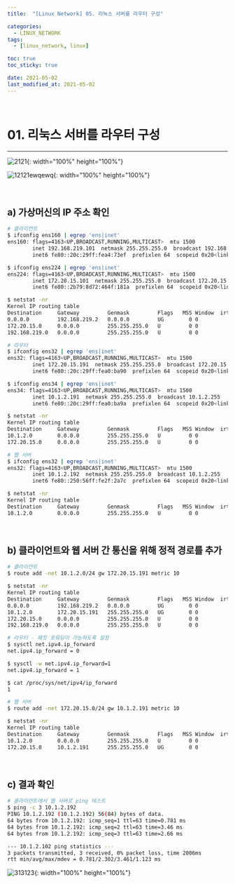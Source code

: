 ```yaml
---
title:  "[Linux Network] 05. 리눅스 서버를 라우터 구성" 

categories:
  - LINUX_NETWORK
tags:
  - [linux_network, linux]

toc: true
toc_sticky: true

date: 2021-05-02
last_modified_at: 2021-05-02
---
```

<br>

# 01. 리눅스 서버를 라우터 구성
---

<style>
table {
    font-size: 12pt;
}
table th:first-of-type {
    width: 5%;
}
table th:nth-of-type(2) {
    width: 15%;
}
table th:nth-of-type(3) {
    width: 50%;
}
table th:nth-of-type(4) {
    width: 30%;
}
big {
    font-size: 15pt;
}
</style>

![2121](https://github.com/revenge1005/WEB-Server-3-Tier-Architecture/assets/42735894/64f7558b-efb7-4004-816d-28af279a4eec){: width="100%" height="100%"}

![12121ewqewq](https://github.com/revenge1005/WEB-Server-3-Tier-Architecture/assets/42735894/a60d6269-5262-429c-98a6-2acc7fb6f949){: width="100%" height="100%"}

<br>

## a) 가상머신의 IP 주소 확인

```bash
# 클라이언트
$ ifconfig ens160 | egrep 'ens|inet'
ens160: flags=4163<UP,BROADCAST,RUNNING,MULTICAST>  mtu 1500
        inet 192.168.219.101  netmask 255.255.255.0  broadcast 192.168.219.255
        inet6 fe80::20c:29ff:fea4:73ef  prefixlen 64  scopeid 0x20<link>

$ ifconfig ens224 | egrep 'ens|inet'
ens224: flags=4163<UP,BROADCAST,RUNNING,MULTICAST>  mtu 1500
        inet 172.20.15.101  netmask 255.255.255.0  broadcast 172.20.15.255
        inet6 fe80::2b79:8d72:464f:181a  prefixlen 64  scopeid 0x20<link>

$ netstat -nr
Kernel IP routing table
Destination     Gateway         Genmask         Flags   MSS Window  irtt Iface
0.0.0.0         192.168.219.2   0.0.0.0         UG        0 0          0 ens160
172.20.15.0     0.0.0.0         255.255.255.0   U         0 0          0 ens224
192.168.219.0   0.0.0.0         255.255.255.0   U         0 0          0 ens160
```

```bash
# 라우터
$ ifconfig ens32 | egrep 'ens|inet'
ens32: flags=4163<UP,BROADCAST,RUNNING,MULTICAST>  mtu 1500
        inet 172.20.15.191  netmask 255.255.255.0  broadcast 172.20.15.255
        inet6 fe80::20c:29ff:fea0:ba90  prefixlen 64  scopeid 0x20<link>

$ ifconfig ens34 | egrep 'ens|inet'
ens34: flags=4163<UP,BROADCAST,RUNNING,MULTICAST>  mtu 1500
        inet 10.1.2.191  netmask 255.255.255.0  broadcast 10.1.2.255
        inet6 fe80::20c:29ff:fea0:ba9a  prefixlen 64  scopeid 0x20<link>

$ netstat -nr
Kernel IP routing table
Destination     Gateway         Genmask         Flags   MSS Window  irtt Iface
10.1.2.0        0.0.0.0         255.255.255.0   U         0 0          0 ens34
172.20.15.0     0.0.0.0         255.255.255.0   U         0 0          0 ens32
```

```bash
# 웹 서버
$ ifconfig ens32 | egrep 'ens|inet'
ens32: flags=4163<UP,BROADCAST,RUNNING,MULTICAST>  mtu 1500
        inet 10.1.2.192  netmask 255.255.255.0  broadcast 10.1.2.255
        inet6 fe80::250:56ff:fe2f:2a7c  prefixlen 64  scopeid 0x20<link>

$ netstat -nr
Kernel IP routing table
Destination     Gateway         Genmask         Flags   MSS Window  irtt Iface
10.1.2.0        0.0.0.0         255.255.255.0   U         0 0          0 ens32
```

<br>

## b) 클라이언트와 웹 서버 간 통신을 위해 정적 경로를 추가

```bash
# 클라이언트
$ route add -net 10.1.2.0/24 gw 172.20.15.191 metric 10

$ netstat -nr
Kernel IP routing table
Destination     Gateway         Genmask         Flags   MSS Window  irtt Iface
0.0.0.0         192.168.219.2   0.0.0.0         UG        0 0          0 ens160
10.1.2.0        172.20.15.191   255.255.255.0   UG        0 0          0 ens224
172.20.15.0     0.0.0.0         255.255.255.0   U         0 0          0 ens224
192.168.219.0   0.0.0.0         255.255.255.0   U         0 0          0 ens160
```

```bash
# 라우터 - 패킷 포워딩이 가능하도록 설정
$ sysctl net.ipv4.ip_forward
net.ipv4.ip_forward = 0

$ sysctl -w net.ipv4.ip_forward=1
net.ipv4.ip_forward = 1

$ cat /proc/sys/net/ipv4/ip_forward
1
```

```bash
# 웹 서버
$ route add -net 172.20.15.0/24 gw 10.1.2.191 metric 10

$ netstat -nr
Kernel IP routing table
Destination     Gateway         Genmask         Flags   MSS Window  irtt Iface
10.1.2.0        0.0.0.0         255.255.255.0   U         0 0          0 ens32
172.20.15.0     10.1.2.191      255.255.255.0   UG        0 0          0 ens32
```

<br>

## c) 결과 확인

```bash
# 클라이언트에서 웹 서버로 ping 테스트
$ ping -c 3 10.1.2.192
PING 10.1.2.192 (10.1.2.192) 56(84) bytes of data.
64 bytes from 10.1.2.192: icmp_seq=1 ttl=63 time=0.781 ms
64 bytes from 10.1.2.192: icmp_seq=2 ttl=63 time=3.46 ms
64 bytes from 10.1.2.192: icmp_seq=3 ttl=63 time=2.66 ms

--- 10.1.2.102 ping statistics ---
3 packets transmitted, 3 received, 0% packet loss, time 2006ms
rtt min/avg/max/mdev = 0.781/2.302/3.461/1.123 ms
```

![313123](https://github.com/revenge1005/WEB-Server-3-Tier-Architecture/assets/42735894/1e979c4a-4d7b-4556-a884-b3be167e97d0){: width="100%" height="100%"}
